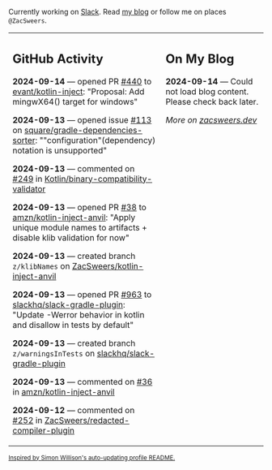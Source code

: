 Currently working on [Slack](https://slack.com/). Read [my blog](https://zacsweers.dev/) or follow me on places `@ZacSweers`.

<table><tr><td valign="top" width="60%">

## GitHub Activity
<!-- githubActivity starts -->
**2024-09-14** — opened PR [#440](https://github.com/evant/kotlin-inject/pull/440) to [evant/kotlin-inject](https://github.com/evant/kotlin-inject): "Proposal: Add mingwX64() target for windows"

**2024-09-13** — opened issue [#113](https://github.com/square/gradle-dependencies-sorter/issues/113) on [square/gradle-dependencies-sorter](https://github.com/square/gradle-dependencies-sorter): ""configuration"(dependency) notation is unsupported"

**2024-09-13** — commented on [#249](https://github.com/Kotlin/binary-compatibility-validator/issues/249#issuecomment-2350010623) in [Kotlin/binary-compatibility-validator](https://github.com/Kotlin/binary-compatibility-validator)

**2024-09-13** — opened PR [#38](https://github.com/amzn/kotlin-inject-anvil/pull/38) to [amzn/kotlin-inject-anvil](https://github.com/amzn/kotlin-inject-anvil): "Apply unique module names to artifacts + disable klib validation for now"

**2024-09-13** — created branch `z/klibNames` on [ZacSweers/kotlin-inject-anvil](https://github.com/ZacSweers/kotlin-inject-anvil)

**2024-09-13** — opened PR [#963](https://github.com/slackhq/slack-gradle-plugin/pull/963) to [slackhq/slack-gradle-plugin](https://github.com/slackhq/slack-gradle-plugin): "Update -Werror behavior in kotlin and disallow in tests by default"

**2024-09-13** — created branch `z/warningsInTests` on [slackhq/slack-gradle-plugin](https://github.com/slackhq/slack-gradle-plugin)

**2024-09-13** — commented on [#36](https://github.com/amzn/kotlin-inject-anvil/issues/36#issuecomment-2348057638) in [amzn/kotlin-inject-anvil](https://github.com/amzn/kotlin-inject-anvil)

**2024-09-12** — commented on [#252](https://github.com/ZacSweers/redacted-compiler-plugin/issues/252#issuecomment-2347429840) in [ZacSweers/redacted-compiler-plugin](https://github.com/ZacSweers/redacted-compiler-plugin)
<!-- githubActivity ends -->
</td><td valign="top" width="40%">

## On My Blog
<!-- blog starts -->
**2024-09-14** — Could not load blog content. Please check back later.
<!-- blog ends -->
_More on [zacsweers.dev](https://zacsweers.dev/)_
</td></tr></table>

<sub><a href="https://simonwillison.net/2020/Jul/10/self-updating-profile-readme/">Inspired by Simon Willison's auto-updating profile README.</a></sub>